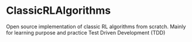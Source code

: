 # ClassicRLAlgorithms
Open source implementation of classic RL algorithms from scratch. Mainly for learning purpose and practice Test Driven Development (TDD)
